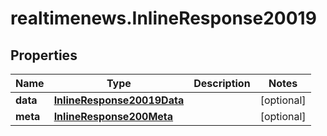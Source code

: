 # realtimenews.InlineResponse20019

## Properties

Name | Type | Description | Notes
------------ | ------------- | ------------- | -------------
**data** | [**InlineResponse20019Data**](InlineResponse20019Data.md) |  | [optional] 
**meta** | [**InlineResponse200Meta**](InlineResponse200Meta.md) |  | [optional] 


